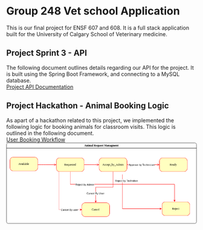 # Group 248 Vet school Application
This is our final project for ENSF 607 and 608. It is a full stack application built
for the University of Calgary School of Veterinary medicine.

## Project Sprint 3 - API
The following document outlines details regarding our API for the project.
It is built using the Spring Boot Framework, and connecting to a MySQL database.<br>
[Project API Documentation](./images/API.md)

## Project Hackathon - Animal Booking Logic
As apart of a hackathon related to this project, we implemented the following
logic for booking animals for classroom visits. This logic is outlined in the following document.<br>
[User Booking Workflow](./images/animalBooking.md)<br>
![](images/Hackaton.drawio.png)<br>
